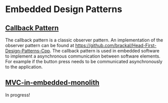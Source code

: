 # Embedded Design Patterns

## [Callback Pattern](https://github.com/brackal/Embedded-Design-Patterns/tree/main/CallbackPattern)
The callback pattern is a classic observer pattern. An implementation of the observer pattern can be found at https://github.com/brackal/Head-First-Design-Patterns-Cpp.
The callback pattern is used in embedded software to implement a asynchronous communication between software elements. For example if the button press needs to be communicated asynchronously to the application.

## [MVC-in-embedded-monolith](https://github.com/brackal/Embedded-Design-Patterns/tree/main/MVC-in-embedded-monolithic-system)
In progress!
